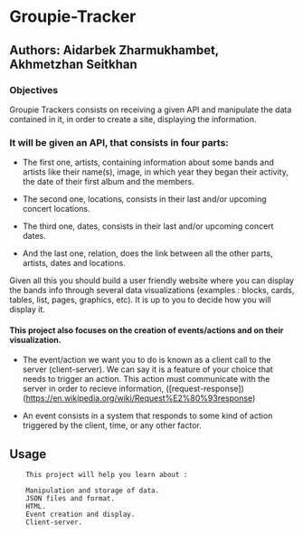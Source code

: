 # Groupie-Tracker
## Authors: Aidarbek Zharmukhambet, Akhmetzhan Seitkhan
### Objectives

Groupie Trackers consists on receiving a given API and manipulate the data contained in it, in order to create a site, displaying the information.


### It will be given an API, that consists in four parts:

   - The first one, artists, containing information about some bands and artists like their name(s), image, in which year they began their activity, the date of their first album and the members.
   - The second one, locations, consists in their last and/or upcoming concert locations.

   - The third one, dates, consists in their last and/or upcoming concert dates.
   - And the last one, relation, does the link between all the other parts, artists, dates and locations.



Given all this you should build a user friendly website where you can display the bands info through several data visualizations (examples : blocks, cards, tables, list, pages, graphics, etc). It is up to you to decide how you will display it.

#### This project also focuses on the creation of events/actions and on their visualization.


- The event/action we want you to do is known as a client call to the server (client-server). We can say it is a feature of your choice that needs to trigger an action. This action must communicate with the server in order to recieve information, ([request-response])(https://en.wikipedia.org/wiki/Request%E2%80%93response)

- An event consists in a system that responds to some kind of action triggered by the client, time, or any other factor.
   
## Usage

```
    This project will help you learn about :

    Manipulation and storage of data.
    JSON files and format.
    HTML.
    Event creation and display.
    Client-server.

```
